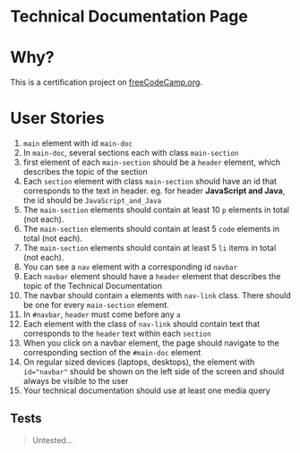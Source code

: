 # Technical Documentation Page

# Why?

This is a certification project on [freeCodeCamp.org](https://freecodecamp.org).

# User Stories

1. `main` element with id `main-doc`
2. In `main-doc`, several sections each with class `main-section`
3. first element of each `main-section` should be a `header` element, which describes the topic of the section
4. Each `section` element with class `main-section` should have an id that corresponds to the text in header. eg. for header **JavaScript and Java**, the id should be `JavaScript_and_Java`
5. The `main-section` elements should contain at least 10 `p` elements in total (not each).
6. The `main-section` elements should contain at least 5 `code` elements in total (not each).
7. The `main-section` elements should contain at least 5 `li` items in total (not each).
8. You can see a `nav` element with a corresponding id `navbar`
9. Each `navbar` element should have a `header` element that describes the topic of the Technical Documentation
10. The navbar should contain `a` elements with `nav-link` class. There should be one for every `main-section` element.
11. In `#navbar`, `header` must come before any `a`
12. Each element with the class of `nav-link` should contain text that corresponds to the `header` text within each `section`
13. When you click on a navbar element, the page should navigate to the corresponding section of the `#main-doc` element
14. On regular sized devices (laptops, desktops), the element with `id="navbar"` should be shown on the left side of the screen and should always be visible to the user
15. Your technical documentation should use at least one media query

## Tests

> Untested...
